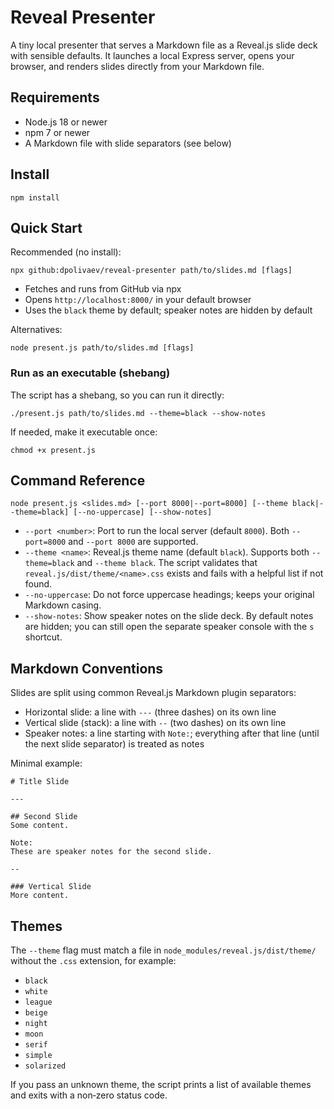 # Reveal Presenter

A tiny local presenter that serves a Markdown file as a Reveal.js slide deck with sensible defaults. It launches a local Express server, opens your browser, and renders slides directly from your Markdown file.

## Requirements
- Node.js 18 or newer
- npm 7 or newer
- A Markdown file with slide separators (see below)

## Install
```
npm install
```

## Quick Start

Recommended (no install):
```
npx github:dpolivaev/reveal-presenter path/to/slides.md [flags]
```
- Fetches and runs from GitHub via npx
- Opens `http://localhost:8000/` in your default browser
- Uses the `black` theme by default; speaker notes are hidden by default

Alternatives:
```
node present.js path/to/slides.md [flags]
```

### Run as an executable (shebang)
The script has a shebang, so you can run it directly:
```
./present.js path/to/slides.md --theme=black --show-notes
```
If needed, make it executable once:
```
chmod +x present.js
```

## Command Reference
```
node present.js <slides.md> [--port 8000|--port=8000] [--theme black|--theme=black] [--no-uppercase] [--show-notes]
```
- `--port <number>`: Port to run the local server (default `8000`). Both `--port=8000` and `--port 8000` are supported.
- `--theme <name>`: Reveal.js theme name (default `black`). Supports both `--theme=black` and `--theme black`. The script validates that `reveal.js/dist/theme/<name>.css` exists and fails with a helpful list if not found.
- `--no-uppercase`: Do not force uppercase headings; keeps your original Markdown casing.
- `--show-notes`: Show speaker notes on the slide deck. By default notes are hidden; you can still open the separate speaker console with the `s` shortcut.

## Markdown Conventions
Slides are split using common Reveal.js Markdown plugin separators:
- Horizontal slide: a line with `---` (three dashes) on its own line
- Vertical slide (stack): a line with `--` (two dashes) on its own line
- Speaker notes: a line starting with `Note:`; everything after that line (until the next slide separator) is treated as notes

Minimal example:
```
# Title Slide

---

## Second Slide
Some content.

Note:
These are speaker notes for the second slide.

--

### Vertical Slide
More content.
```

## Themes
The `--theme` flag must match a file in `node_modules/reveal.js/dist/theme/` without the `.css` extension, for example:
- `black`
- `white`
- `league`
- `beige`
- `night`
- `moon`
- `serif`
- `simple`
- `solarized`

If you pass an unknown theme, the script prints a list of available themes and exits with a non‑zero status code.
